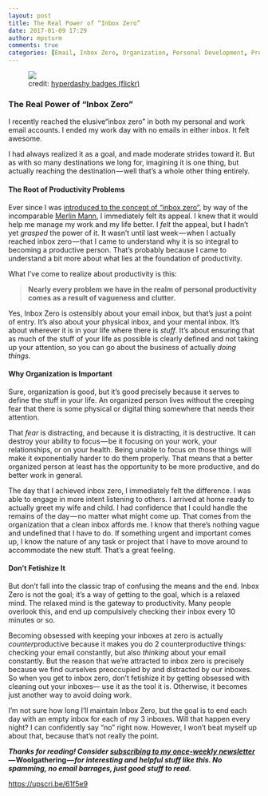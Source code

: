 ```yaml
---
layout: post
title: The Real Power of “Inbox Zero”
date: 2017-01-09 17:29
author: mpsturm
comments: true
categories: [Email, Inbox Zero, Organization, Personal Development, Productivity, Uncategorized]
---
```



<figure class="wp-caption">

<img src="https://mikesturmblog.files.wordpress.com/2017/01/bf1c0-0zcmbws1oe9qw9mde.jpg">

<figcaption class="wp-caption-text">credit: <a href="https://www.flickr.com/photos/hyperdashery/" target="_blank">hyperdashy badges (flickr)</a></figcaption></figure>

<h3>The Real Power of “Inbox Zero”</h3>
<p>I recently reached the elusive“inbox zero” in both my personal and work email accounts. I ended my work day with no emails in either inbox. It felt awesome.</p>
<p>I had always realized it as a goal, and made moderate strides toward it. But as with so many destinations we long for, imagining it is one thing, but actually reaching the destination — well that’s a whole other thing entirely.</p>
<h4>The Root of Productivity Problems</h4>
<p>Ever since I was <a href="http://www.43folders.com/2006/03/13/philosophy" target="_blank">introduced to the concept of “inbox zero”</a>, by way of the incomparable <a href="https://medium.com/u/c11516285b1" target="_blank">Merlin Mann</a>, I immediately felt its appeal. I knew that it would help me manage my work and my life better. I <em>felt </em>the appeal, but I hadn’t yet <em>grasped</em> the power of it. It wasn’t until last week — when I actually reached inbox zero — that I came to understand why it is so integral to becoming a productive person. That’s probably because I came to understand a bit more about what lies at the foundation of productivity.</p>
<p>What I’ve come to realize about productivity is this:</p>
<blockquote><strong>Nearly every problem we have in the realm of personal productivity comes as a result of vagueness and clutter.</strong></blockquote>
<p>Yes, Inbox Zero is ostensibly about your email inbox, but that’s just a point of entry. It’s also about your physical inbox, and your mental inbox. It’s about wherever it is in your life where there is <em>stuff</em>. It’s about ensuring that as much of the stuff of your life as possible is clearly defined and not taking up your attention, so you can go about the business of actually <em>doing things</em>.</p>
<h4>Why Organization is Important</h4>
<p>Sure, organization is good, but it’s good precisely because it serves to define the stuff in your life. An organized person lives without the creeping fear that there is some physical or digital thing somewhere that needs their attention.</p>
<p>That <em>fear</em> is distracting, and because it is distracting, it is destructive. It can destroy your ability to focus — be it focusing on your work, your relationships, or on your health. Being unable to focus on those things will make it exponentially harder to do them properly. That means that a better organized person at least has the opportunity to be more productive, and do better work in general.</p>
<p>The day that I achieved inbox zero, I immediately felt the difference. I was able to engage in more intent listening to others. I arrived at home ready to actually greet my wife and child. I had confidence that I could handle the remains of the day — no matter what might come up. That comes from the organization that a clean inbox affords me. I know that there’s nothing vague and undefined that I have to do. If something urgent and important comes up, I know the nature of any task or project that I have to move around to accommodate the new stuff. That’s a great feeling.</p>
<h4>Don’t Fetishize It</h4>
<p>But don’t fall into the classic trap of confusing the means and the end. Inbox Zero is not the goal; it’s a way of getting to the goal, which is a relaxed mind. The relaxed mind is the gateway to productivity. Many people overlook this, and end up compulsively checking their inbox every 10 minutes or so.</p>
<p>Becoming obsessed with keeping your inboxes at zero is actually <em>counter</em>productive because it makes you do 2 counterproductive things: checking your email constantly, but also <em>thinking</em> about your email constantly. But the reason that we’re attracted to inbox zero is precisely because we find ourselves preoccupied by and distracted by our inboxes. So when you get to inbox zero, don’t fetishize it by getting obsessed with cleaning out your inboxes— use it as the tool it is. Otherwise, it becomes just another way to avoid doing work.</p>
<p>I’m not sure how long I’ll maintain Inbox Zero, but the goal is to end each day with an empty inbox for each of my 3 inboxes. Will that happen every night? I can confidently say “no” right now. However, I won’t beat myself up about that, because that’s not really the point.</p>
<p><strong><em>Thanks for reading! Consider </em></strong><a href="http://tinyletter.com/mike_sturm" target="_blank"><strong><em>subscribing to my once-weekly newsletter</em></strong></a><strong><em> — </em>Woolgathering <em>— for interesting and helpful stuff like this. No spamming, no email barrages, just good stuff to read.</em></strong></p>
<a href="https://upscri.be/61f5e9">https://upscri.be/61f5e9</a>


